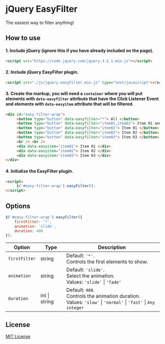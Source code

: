 # jQuery EasyFilter
The easiest way to filter anything!

## How to use

#### 1. Include jQuery (ignore this if you have already included on the page).
```html
<script src="https://code.jquery.com/jquery-3.3.1.min.js"></script>
```

#### 2. Include jQuery EasyFilter plugin.
```html
<script src="./js/jquery.easyFilter.min.js" type="text/javascript"></script>
```

#### 3. Create the markup, you will need a `container` where you will put elements with `data-easyfilter` attribute that have the Click Listener Event and elements with `data-easyitem` attribute that will be filtered.
```html
<div id="easy-filter-wrap">
     <button type="button" data-easyfilter="*"> All </button>
     <button type="button" data-easyfilter="item01,item02"> Item 01 and 02 </button>
     <button type="button" data-easyfilter="item01"> Item 01 </button>
     <button type="button" data-easyfilter="item02"> Item 02 </button>
     <button type="button" data-easyfilter="item03"> Item 03 </button>
     <br /> <br />
     <div data-easyitem="item01"> Item 01 </div>
     <div data-easyitem="item02"> Item 02 </div>
     <div data-easyitem="item03"> Item 03 </div>
</div>
```

#### 4. Initialize the EasyFilter plugin.
```html
<script>
     $('#easy-filter-wrap').easyFilter();
</script>
```

## Options
```javascript
$('#easy-filter-wrap').easyFilter({
    firstFilter: '*',
    animation: 'slide',
    duration: 400
});
```

| Option | Type | Description |
| --- | --- | --- |
| `firstFilter` | string | Default: `'*'`. <br> Controls the first elements to show. |
| `animation` | string | Default: `'slide'`. <br> Select the animation. <br> Values: `'slide'` \| `'fade'` |
| `duration` | int \| string | Default: `400`. <br> Controls the animation duration. <br> Values: `'slow'` \| `'normal'` \| `'fast'` \| `Any integer` |

## License
[MIT License](https://github.com/RafaelSilva-RFS/jquery.easyfilter/blob/master/LICENSE)